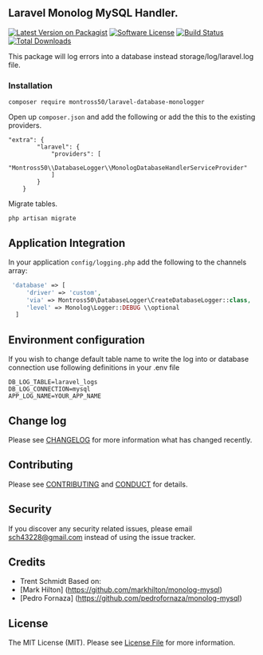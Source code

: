 ## Laravel Monolog MySQL Handler.

[![Latest Version on Packagist][ico-version]](https://packagist.org/packages/montross50/laravel-database-monologger)
[![Software License][ico-license]](LICENSE.md)
[![Build Status](https://img.shields.io/travis/montross50/laravel-database-monologger.svg?branch=master&style=flat-square)](https://travis-ci.org/montross50/laravel-database-monologger)
[![Total Downloads](https://img.shields.io/packagist/dt/montross50/laravel-database-monologger.svg?style=flat-square)](https://packagist.org/packages/montross50/laravel-database-monologger)

This package will log errors into a database instead storage/log/laravel.log file.

### Installation

~~~
composer require montross50/laravel-database-monologger
~~~

Open up `composer.json` and add the following or add the this to the existing providers.

~~~
"extra": {
        "laravel": {
            "providers": [
                "Montross50\\DatabaseLogger\\MonologDatabaseHandlerServiceProvider"
            ]
        }
    }
~~~


Migrate tables.

~~~
php artisan migrate
~~~

## Application Integration

In your application `config/logging.php` add the following to the channels array:

~~~php
 'database' => [
     'driver' => 'custom',
     'via' => Montross50\DatabaseLogger\CreateDatabaseLogger::class,
     'level' => Monolog\Logger::DEBUG \\optional
  ]
~~~

## Environment configuration

If you wish to change default table name to write the log into or database connection use following definitions in your .env file

~~~
DB_LOG_TABLE=laravel_logs
DB_LOG_CONNECTION=mysql
APP_LOG_NAME=YOUR_APP_NAME
~~~

## Change log

Please see [CHANGELOG](CHANGELOG.md) for more information what has changed recently.

## Contributing

Please see [CONTRIBUTING](CONTRIBUTING.md) and [CONDUCT](CONDUCT.md) for details.

## Security

If you discover any security related issues, please email sch43228@gmail.com instead of using the issue tracker.

## Credits

- Trent Schmidt
Based on:
- [Mark Hilton] (https://github.com/markhilton/monolog-mysql)
- [Pedro Fornaza] (https://github.com/pedrofornaza/monolog-mysql)

## License

The MIT License (MIT). Please see [License File](LICENSE.md) for more information.

[ico-version]: https://img.shields.io/packagist/v/montross50/laravel-database-monologger.svg?style=flat-square
[ico-license]: https://img.shields.io/badge/license-MIT-brightgreen.svg?style=flat-square
[ico-travis]: https://img.shields.io/travis/montross50/laravel-database-monologger/master.svg?style=flat-square
[ico-scrutinizer]: https://img.shields.io/scrutinizer/coverage/g/montross50/laravel-database-monologger.svg?style=flat-square
[ico-code-quality]: https://img.shields.io/scrutinizer/g/montross50/laravel-database-monologger.svg?style=flat-square
[ico-downloads]: https://img.shields.io/packagist/dt/montross50/laravel-database-monologger.svg?style=flat-square

[link-packagist]: https://packagist.org/packages/montross50/laravel-database-monologger
[link-travis]: https://travis-ci.org/montross50/laravel-database-monologger
[link-scrutinizer]: https://scrutinizer-ci.com/g/montross50/laravel-database-monologger/code-structure
[link-code-quality]: https://scrutinizer-ci.com/g/montross50/laravel-database-monologger
[link-downloads]: https://packagist.org/packages/montross50/laravel-database-monologger
[link-author]: https://github.com/montross50
[link-contributors]: ../../contributors




